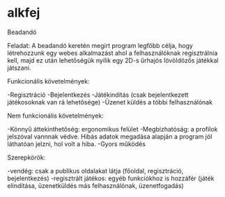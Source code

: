 # alkfej
Beadandó

Feladat:
 A beadandó keretén megírt program legfőbb célja, hogy létrehozzunk egy webes alkalmazást ahol a felhasználóknak regisztrálnia kell, 
 majd ez után lehetőségük nyílik egy 2D-s űrhajós lövöldözős játékkal játszani.
 
Funkcionális követelmények:

  -Regisztráció
  -Bejelentkezés
  -Játékindítás  (csak bejelentkezett játékosoknak van rá lehetősége)
  -Üzenet küldés a többi felhasználónak
  
Nem funkcionális követelmények:
  
  -Könnyű áttekinthetőség: ergonomikus felület
  -Megbízhatóság: a profilok jelszóval vannnak védve. Hibás adatok megadása alapján a program jól láthatóan jelzni, hol volt a hiba.
  -Gyors működés
  
Szerepkörök:
   
   -vendég: csak a publikus oldalakat látja (főoldal, regisztráció, bejelentkezés)
   -regisztrált játékos: egyéb funkciókhoz is hozzáfér (játék elindítása, üzenetküldés más felhasználónak, üzenetfogadás)
